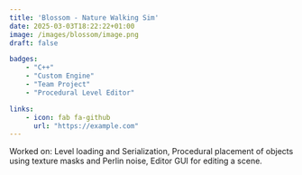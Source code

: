 ```yaml
---
title: 'Blossom - Nature Walking Sim'
date: 2025-03-03T18:22:22+01:00
image: /images/blossom/image.png
draft: false

badges:
    - "C++"
    - "Custom Engine"
    - "Team Project"
    - "Procedural Level Editor"

links:
    - icon: fab fa-github
      url: "https://example.com"
---
```


Worked on: Level loading and Serialization, Procedural placement of objects using texture masks and Perlin noise, Editor GUI for editing a scene.

<!--more-->